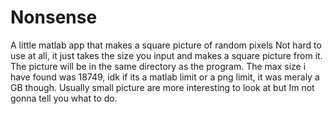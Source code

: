 # Nonsense
A little matlab app that makes a square picture of random pixels
Not hard to use at all, it just takes the size you input and makes a square picture from it. 
The picture will be in the same directory as the program.
The max size i have found was 18749, idk if its a matlab limit or a png limit, it was meraly a GB though.
Usually small picture are more interesting to look at but Im not gonna tell you what to do.
